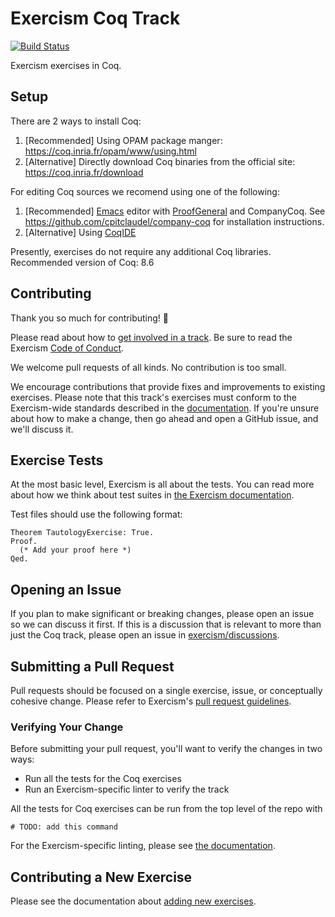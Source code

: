 # Exercism Coq Track

[![Build Status](https://travis-ci.org/exercism/coq.svg?branch=master)](https://travis-ci.org/exercism/coq)

Exercism exercises in Coq.

## Setup

There are 2 ways to install Coq:

1. [Recommended] Using OPAM package manger: https://coq.inria.fr/opam/www/using.html
2. [Alternative] Directly download Coq binaries from the official site: https://coq.inria.fr/download

For editing Coq sources we recomend using one of the following:
1. [Recommended] [Emacs](https://www.gnu.org/software/emacs/) editor with [ProofGeneral](https://proofgeneral.github.io/) and CompanyCoq. See https://github.com/cpitclaudel/company-coq for installation instructions.
2. [Alternative] Using [CoqIDE](https://coq.inria.fr/download)

Presently, exercises do not require any additional Coq libraries.
Recommended version of Coq: 8.6

## Contributing

Thank you so much for contributing! :tada:

Please read about how to [get involved in a track](https://github.com/exercism/docs/tree/master/contributing-to-language-tracks). Be sure to read the Exercism [Code of Conduct](https://github.com/exercism/exercism.io/blob/master/CODE_OF_CONDUCT.md).

We welcome pull requests of all kinds. No contribution is too small.

We encourage contributions that provide fixes and improvements to existing exercises. Please note that this track's exercises must conform to the Exercism-wide standards described in the [documentation](https://github.com/exercism/docs/tree/master/language-tracks/exercises). If you're unsure about how to make a change, then go ahead and open a GitHub issue, and we'll discuss it.

## Exercise Tests

At the most basic level, Exercism is all about the tests. You can read more about how we think about test suites in [the Exercism documentation](https://github.com/exercism/docs/blob/master/language-tracks/exercises/anatomy/test-suites.md).

Test files should use the following format:

```Coq
Theorem TautologyExercise: True.
Proof.
  (* Add your proof here *)
Qed.
```

## Opening an Issue

If you plan to make significant or breaking changes, please open an issue so we can discuss it first. If this is a discussion that is relevant to more than just the Coq track, please open an issue in [exercism/discussions](https://github.com/exercism/discussions/issues).

## Submitting a Pull Request

Pull requests should be focused on a single exercise, issue, or conceptually cohesive change. Please refer to Exercism's [pull request guidelines](https://github.com/exercism/docs/blob/master/contributing/pull-request-guidelines.md).

### Verifying Your Change

Before submitting your pull request, you'll want to verify the changes in two ways:

* Run all the tests for the Coq exercises
* Run an Exercism-specific linter to verify the track

All the tests for Coq exercises can be run from the top level of the repo with

```
# TODO: add this command
```

For the Exercism-specific linting, please see [the documentation](https://github.com/exercism/docs/blob/master/language-tracks/configuration/linting.md).

## Contributing a New Exercise

Please see the documentation about [adding new exercises](https://github.com/exercism/docs/blob/master/you-can-help/make-up-new-exercises.md).
